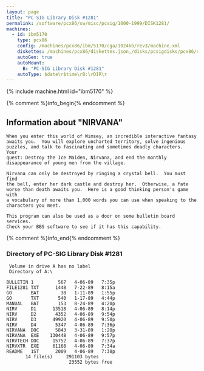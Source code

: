 ```yaml
---
layout: page
title: "PC-SIG Library Disk #1281"
permalink: /software/pcx86/sw/misc/pcsig/1000-1999/DISK1281/
machines:
  - id: ibm5170
    type: pcx86
    config: /machines/pcx86/ibm/5170/cga/1024kb/rev3/machine.xml
    diskettes: /machines/pcx86/diskettes.json,/disks/pcsigdisks/pcx86/diskettes.json
    autoGen: true
    autoMount:
      B: "PC-SIG Library Disk #1281"
    autoType: $date\r$time\rB:\rDIR\r
---
```


{% include machine.html id="ibm5170" %}

{% comment %}info_begin{% endcomment %}

## Information about "NIRVANA"

    When you enter this world of Wimsey, an incredible interactive fantasy
    awaits you.  You will explore uncharted territory, solve ingenious
    puzzles, and talk to fascinating and sometimes deadly characters.  Your
    quest: Destroy the Ice Maiden, Nirvana, and end the monthly
    disappearance of young men from the village.
    
    Nirvana can only be destroyed by ringing a crystal bell.  You must find
    the bell, enter her dark castle and destroy her.  Otherwise, a fate
    worse than death awaits you.  Here is a good thinking person's game with
    a vocabulary of more than 1,000 words you can use when speaking to the
    characters you meet.
    
    This program can also be used as a door on some bulletin board services.
    Check your BBS software to see if it has this capability.
{% comment %}info_end{% endcomment %}


### Directory of PC-SIG Library Disk #1281

     Volume in drive A has no label
     Directory of A:\

    BULLETIN 1         567   4-06-89   7:35p
    FILE1281 TXT      1448   7-22-89   8:15a
    GO       BAT        38   1-11-89   1:55p
    GO       TXT       540   1-17-89   4:44p
    MANUAL   BAT       153   8-24-89   4:20p
    NIRV     D1      13518   4-06-89   8:14p
    NIRV     D2       4352   4-06-89   9:54p
    NIRV     D3      49920   4-06-89   9:50p
    NIRV     D4       5347   4-06-89   7:36p
    NIRVANA  DOC      5843   3-31-89   1:20p
    NIRVANA  EXE    130448   4-06-89   9:57p
    NIRVTECH DOC     15752   4-06-89   7:37p
    NIRVXTR  EXE     61168   4-06-89   7:34a
    README   1ST      2009   4-06-89   7:38p
           14 file(s)     291103 bytes
                           23552 bytes free

